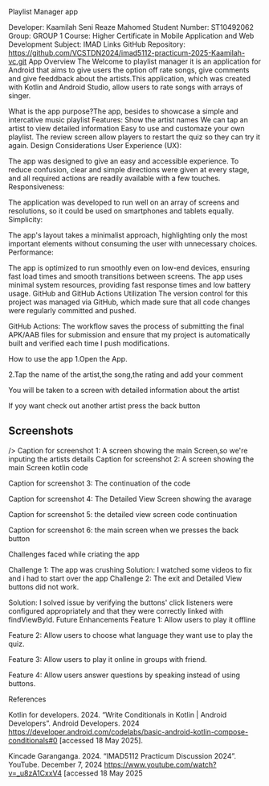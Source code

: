 Playlist Manager app

Developer: Kaamilah Seni Reaze Mahomed
Student Number: ST10492062
Group: GROUP 1
Course: Higher Certificate in Mobile Application and Web Development
Subject: IMAD
Links
GitHub Repository: https://github.com/VCSTDN2024/imad5112-practicum-2025-Kaamilah-vc.git
App Overview
The Welcome to playlist manager it is an application for Android that aims to give users the option off rate songs, give comments and give feeddback about the artists.This application, which was created with Kotlin and Android Studio, allow users to rate songs with arrays of singer.

What is the app purpose?The app, besides to showcase a simple and intercative music playlist
Features:
Show the artist names
We can tap an artist to view detailed information
Easy to use and customaze your own playlist.
The review screen allow players to restart the quiz so they can try it again.
Design Considerations
User Experience (UX):

The app was designed to give an easy and accessible experience.
To reduce confusion, clear and simple directions were given at every stage, and all required actions are readily available with a few touches.
Responsiveness:

The application was developed to run well on an array of screens and resolutions, so it could be used on smartphones and tablets equally.
Simplicity:

The app's layout takes a minimalist approach, highlighting only the most important elements without consuming the user with unnecessary choices.
Performance:

The app is optimized to run smoothly even on low-end devices, ensuring fast load times and smooth transitions between screens.
The app uses minimal system resources, providing fast response times and low battery usage.
GitHub and GitHub Actions Utilization
The version control for this project was managed via GitHub, which made sure that all code changes were regularly committed and pushed.

GitHub Actions:
The workflow saves the process of submitting the final APK/AAB files for submission and ensure that my project is automatically built and verified each time I push modifications.

How to use the app
1.Open the App.

2.Tap the name of the artist,the song,the rating and add your comment

You will be taken to a screen with detailed information about the artist

If yoy want check out another artist press the back button

Screenshots
---------------------------

 /> Caption for screenshot 1: A screen showing the main Screen,so we're  inputing the artists details
 Caption for screenshot 2: A screen showing the main Screen kotlin code
 
Caption for screenshot 3: The continuation of the code

  Caption for screenshot 4: The Detailed View Screen showing the avarage

Caption for screenshot 5: the detailed view screen code continuation 

  Caption for screenshot 6: the main screen when we presses the back button



Challenges faced while criating the app

Challenge 1: The app was crushing Solution: I watched some videos to fix and i had to start over the app
Challenge 2: The exit and Detailed View buttons did not work.

Solution: I solved issue by verifying the buttons' click listeners were configured appropriately and that they were correctly linked with findViewById.
Future Enhancements
Feature 1: Allow users to play it offline

Feature 2: Allow users to choose what language they want use to play the quiz.

Feature 3: Allow users to play it online in groups with friend.

Feature 4: Allow users answer questions by speaking instead of using buttons.

References
‌

Kotlin for developers. 2024. “Write Conditionals in Kotlin  |  Android Developers”. Android Developers. 2024 https://developer.android.com/codelabs/basic-android-kotlin-compose-conditionals#0 [accessed 18 May 2025].

Kincade Garanganga. 2024. “IMAD5112 Practicum Discussion 2024”. YouTube. December 7, 2024 https://www.youtube.com/watch?v=_u8zA1CxxV4 [accessed 18 May 2025

